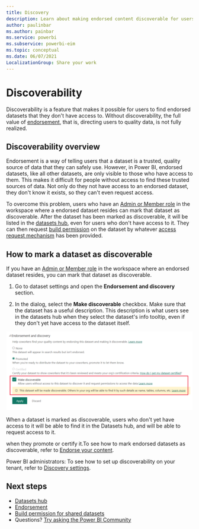 ```yaml
---
title: Discovery
description: Learn about making endorsed content discoverable for users without access to it
author: paulinbar
ms.author: painbar
ms.service: powerbi
ms.subservice: powerbi-eim
ms.topic: conceptual
ms.date: 06/07/2021
LocalizationGroup: Share your work
---
```

# Discoverability

Discoverability is a feature that makes it possible for users to find endorsed datasets that they don't have access to. Without discoverability, the full value of [endorsement](service-endorsement-overview.md), that is, directing users to quality data, is not fully realized.

## Discoverability overview

Endorsement is a way of telling users that a dataset is a trusted, quality source of data that they can safely use. However, in Power BI, endorsed datasets, like all other datasets, are only visible to those who have access to them. This makes it difficult for people without access to find these trusted sources of data. Not only do they not have access to an endorsed dataset, they don't know it exists, so they can't even request access.

To overcome this problem, users who have an [Admin or Member role](service-new-workspaces.md#roles-in-the-new-workspaces) in the workspace where a endorsed dataset resides can mark that dataset as discoverable. After the dataset has been marked as discoverable, it will be listed in the [datasets hub](../connect-data/service-datasets-hub.md), even for users who don't have access to it. They can then request [build permission](../connect-data/service-datasets-build-permissions.md) on the dataset by whatever [access request mechanism](../connect-data/service-datasets-build-permissions.md#configure-how-users-request-build-permission) has been provided.

## How to mark a dataset as discoverable

If you have an [Admin or Member role](service-new-workspaces.md#roles-in-the-new-workspaces) in the workspace where an endorsed dataset resides, you can mark that dataset as discoverable.

1. Go to dataset settings and open the **Endorsement and discovery** section.

1. In the dialog, select the **Make discoverable** checkbox. Make sure that the dataset has a useful description. This description is what users see in the datasets hub when they select the dataset's info tooltip, even if they don't yet have access to the dataset itself.   

![Screenshot of the Make discoverable checkbox in the dataset endorsement and discovery settings.](media/service-discovery/dataset-make-discoverable-checkbox.png)


 When a dataset is marked as discoverable, users who don't yet have access to it will be able to find it in the Datasets hub, and will be able to request access to it.

 when they promote or certify it.To see how to mark endorsed datasets as discoverable, refer to [Endorse your content](collaborate-share/service-endorse-content.md).

Power BI administrators: To see how to set up discoverability on your tenant, refer to [Discovery settings](../admin/service-admin-portal.md#discovery-settings).

## Next steps
* [Datasets hub](../connect-data/service-datasets-hub.md)
* [Endorsement](service-endorsement-overview.md)
* [Build permission for shared datasets](../connect-data/service-datasets-build-permissions.md)
* Questions? [Try asking the Power BI Community](https://community.powerbi.com/)